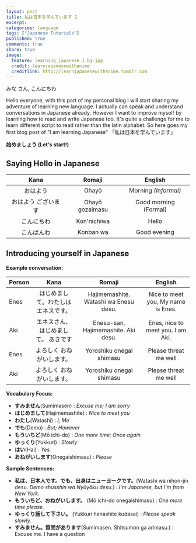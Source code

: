 ```yaml
---
layout: post
title: 私は日本を学んでいます 1
excerpt:
categories: language
tags: ["Japanese Tutorials"]
published: true
comments: true
share: true
image:
  feature: learning_japanese_1_bg.jpg
  credit: learnjapanesewithanime
  creditlink: http://learnjapanesewithanime.tumblr.com
---
```


みな さん, こんにちわ

Hello everyone, with this part of my personal blog I will start sharing my adventure of learning new language. I actually can speak and understand conversations in Japanese already. However I want to improve myself by learning how to read and write Japanese too. It's quite a challenge for me to learn different script to read rather than the latin alphabet. So here goes my first blog post of "I am learning Japanese" 「私は日本を学んでいます」

__始めましょう (Let's start!)__

## Saying Hello in Japanese


Kana | Romaji | English
:--: | :--: | :--:
おはよう | Ohayō | Morning _(Informal)_
おはよう ございます | Ohayō gozaimasu | Good morning (Formal)
こんにちわ | Kon'nichiwa | Hello
こんばんわ | Konban wa | Good evening

## Introducing yourself in Japanese

__Example conversation:__

Person | Kana | Romaji | English
:-- | :--: | :--: | :--:
Enes | はじめまして。わたしはエネスです。 | Hajimemashite. Watashi wa Enesu desu. | Nice to meet you, My name is Enes.
Aki  | エネスさん、はじめまして。 あきです | Enesu-san, Hajimemashite. Aki desu. | Enes, nice to meet you. I am Aki.
Enes | よろしく おねがいします。 | Yoroshiku onegai shimasu | Please threat me well
Aki  | よろしく おねがいします。 | Yoroshiku onegai shimasu | Please threat me well


__Vocabulary Focus:__

- __すみません__(Sumimasen) : _Excuse me; I am sorry_  
- __はじめまして__(Hajimemashite) : _Nice to meet you_
- __わたし__(Watashi) : _I; Me_
- __でも__(Demo) : _But; However_
- __もういちど__(Mō ichi-do) : _One more time; Once again_
- __ゆっくり__(Yukkuri) : _Slowly_
- __はい__(Hai) : _Yes_
- __おねがいします__(Onegaishimasu) : _Please_

__Sample Sentences:__

- __私は、日本人です。でも、出身はニューヨークです。__(Watashi wa nihon-jin desu. _Demo shusshin wa Nyūyōku desu.) : I'm Japanese, but I'm from New York._
- __もういちど、おねがいします。__ (Mō ichi-do onegaishimasu) : _One more time please._
- __ゆっくり話して下さい。__ (Yukkuri hanashite kudasai) : _Please speak slowly._
- __すみません。質問があります__(Sumimasen. Shitsumon ga arimasu.) : Excuse me. I have a question
